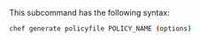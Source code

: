 This subcommand has the following syntax:

``` bash
chef generate policyfile POLICY_NAME (options)
```